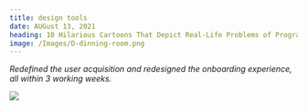 ```yaml
---
title: design tools
date: AUGust 13, 2021
heading: 10 Hilarious Cartoons That Depict Real-Life Problems of Programmers
image: /Images/D-dinning-room.png
---
```


_Redefined the user acquisition and redesigned the onboarding experience, all within 3 working weeks._

![](/Images/D-dinning-room.png)

